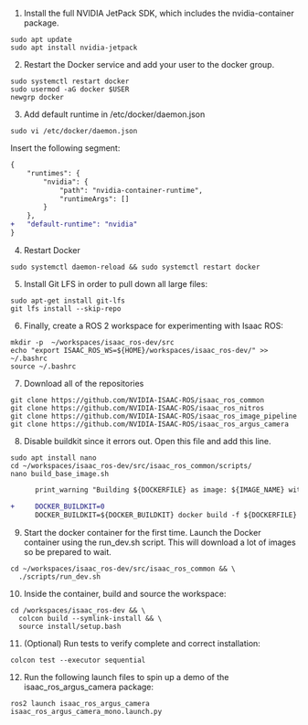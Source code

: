 1. Install the full NVIDIA JetPack SDK, which includes the nvidia-container package.

```
sudo apt update
sudo apt install nvidia-jetpack
```

2. Restart the Docker service and add your user to the docker group.
```
sudo systemctl restart docker
sudo usermod -aG docker $USER
newgrp docker
```

3. Add default runtime in /etc/docker/daemon.json
```
sudo vi /etc/docker/daemon.json
```
Insert the following segment:
```diff
{
    "runtimes": {
        "nvidia": {
            "path": "nvidia-container-runtime",
            "runtimeArgs": []
        }
    },
+   "default-runtime": "nvidia"
}
```

4. Restart Docker
```
sudo systemctl daemon-reload && sudo systemctl restart docker
```

5. Install Git LFS in order to pull down all large files:
```
sudo apt-get install git-lfs
git lfs install --skip-repo
```

6. Finally, create a ROS 2 workspace for experimenting with Isaac ROS:
```
mkdir -p  ~/workspaces/isaac_ros-dev/src
echo "export ISAAC_ROS_WS=${HOME}/workspaces/isaac_ros-dev/" >> ~/.bashrc
source ~/.bashrc
```

7. Download all of the repositories
```
git clone https://github.com/NVIDIA-ISAAC-ROS/isaac_ros_common
git clone https://github.com/NVIDIA-ISAAC-ROS/isaac_ros_nitros
git clone https://github.com/NVIDIA-ISAAC-ROS/isaac_ros_image_pipeline
git clone https://github.com/NVIDIA-ISAAC-ROS/isaac_ros_argus_camera
```

8. Disable buildkit since it errors out. Open this file and add this line.
```
sudo apt install nano
cd ~/workspaces/isaac_ros-dev/src/isaac_ros_common/scripts/
nano build_base_image.sh
```
``` diff
      print_warning "Building ${DOCKERFILE} as image: ${IMAGE_NAME} with base: ${BASE_IMAGE_NAME}"

+     DOCKER_BUILDKIT=0
      DOCKER_BUILDKIT=${DOCKER_BUILDKIT} docker build -f ${DOCKERFILE} \

```

9. Start the docker container for the first time. Launch the Docker container using the run_dev.sh script. This will download a lot of images so be prepared to wait.
```
cd ~/workspaces/isaac_ros-dev/src/isaac_ros_common && \
  ./scripts/run_dev.sh
```

10. Inside the container, build and source the workspace:
```
cd /workspaces/isaac_ros-dev && \
  colcon build --symlink-install && \
  source install/setup.bash
```

11. (Optional) Run tests to verify complete and correct installation:
```
colcon test --executor sequential
```

12. Run the following launch files to spin up a demo of the isaac_ros_argus_camera package:
```
ros2 launch isaac_ros_argus_camera isaac_ros_argus_camera_mono.launch.py
```